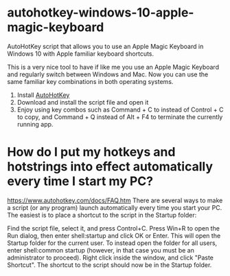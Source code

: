 # autohotkey-windows-10-apple-magic-keyboard
AutoHotKey script that allows you to use an Apple Magic Keyboard in Windows 10 with Apple familiar keyboard shortcuts.

This is a very nice tool to have if like me you use an Apple Magic Keyboard and regularly switch between Windows and Mac. Now you can use the same familiar key combinations in both operating systems.

1. Install [AutoHotKey](https://autohotkey.com/download/)
2. Download and install the script file and open it
3. Enjoy using key combos such as Command + C to instead of Control + C to copy, and Command + Q instead of Alt + F4 to terminate the currently running app.

# How do I put my hotkeys and hotstrings into effect automatically every time I start my PC?
https://www.autohotkey.com/docs/FAQ.htm
There are several ways to make a script (or any program) launch automatically every time you start your PC. The easiest is to place a shortcut to the script in the Startup folder:

Find the script file, select it, and press Control+C.
Press Win+R to open the Run dialog, then enter shell:startup and click OK or Enter. This will open the Startup folder for the current user. To instead open the folder for all users, enter shell:common startup (however, in that case you must be an administrator to proceed).
Right click inside the window, and click "Paste Shortcut". The shortcut to the script should now be in the Startup folder.
